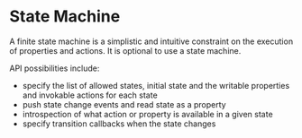 # State Machine

A finite state machine is a simplistic and intuitive constraint on the execution of properties and actions. It is optional to use a state machine.

API possibilities include:

- specify the list of allowed states, initial state and the writable properties and invokable actions for each state
- push state change events and read state as a property
- introspection of what action or property is available in a given state
- specify transition callbacks when the state changes

